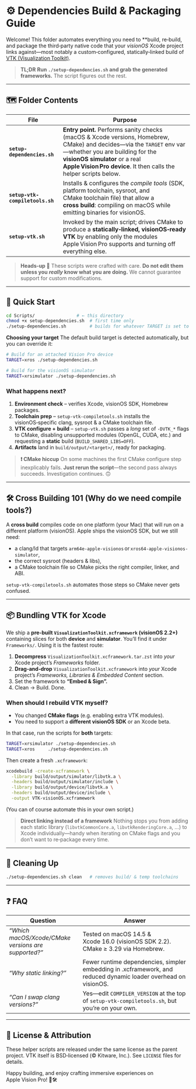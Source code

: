 # ⚙️ Dependencies Build & Packaging Guide

Welcome! This folder automates everything you need to \*\*build, re‑build, and package the third‑party native code that your *visionOS* Xcode project links against—most notably a custom‑configured, statically‑linked build of [VTK (Visualization Toolkit)](https://vtk.org/).

> **TL;DR**
> **Run `./setup-dependencies.sh` and grab the generated frameworks.**
> The script figures out the rest.

---

## 🗺️ Folder Contents

| File                            | Purpose                                                                                                                                                                                                                                                       |
| ------------------------------- | ------------------------------------------------------------------------------------------------------------------------------------------------------------------------------------------------------------------------------------------------------------- |
| **`setup-dependencies.sh`**     | **Entry point.** Performs sanity checks (macOS & Xcode versions, Homebrew, CMake) and decides—via the `TARGET` env var—whether you are building for the **visionOS simulator** or a real **Apple Vision Pro device**. It then calls the helper scripts below. |
| **`setup-vtk-compiletools.sh`** | Installs & configures the *compile tools* (SDK, platform toolchain, sysroot, and CMake toolchain file) that allow a **cross build**: compiling on macOS while emitting binaries for visionOS.                                                                 |
| **`setup-vtk.sh`**              | Invoked by the main script; drives CMake to produce a **statically‑linked, visionOS‑ready VTK** by enabling only the modules Apple Vision Pro supports and turning off everything else.                                                                       |

> **Heads‑up 📑**
> These scripts were crafted with care. **Do not edit them unless you *really* know what you are doing.** We cannot guarantee support for custom modifications.

---

## 🚀 Quick Start

```bash
cd Scripts/                # ← this directory
chmod +x setup-dependencies.sh  # first time only
./setup-dependencies.sh         # builds for whatever TARGET is set to
```

**Choosing your target**
The default build target is detected automatically, but you can override it:

```bash
# Build for an attached Vision Pro device
TARGET=xros ./setup-dependencies.sh

# Build for the visionOS simulator
TARGET=xrsimulator ./setup-dependencies.sh
```

### What happens next?

1. **Environment check** – verifies Xcode, visionOS SDK, Homebrew packages.
2. **Toolchain prep** – `setup-vtk-compiletools.sh` installs the visionOS‑specific clang, sysroot & a CMake toolchain file.
3. **VTK configure + build** – `setup-vtk.sh` passes a *long* set of `-DVTK_*` flags to CMake, disabling unsupported modules (OpenGL, CUDA, etc.) and requesting a **static** build (`BUILD_SHARED_LIBS=OFF`).
4. **Artifacts** land in `build/output/<target>/`, ready for packaging.

> **❗ CMake hiccup**
> On some machines the first CMake configure step inexplicably fails. **Just rerun the script**—the second pass always succeeds. Investigation continues. 🙃

---

## 🛠️ Cross Building 101 (Why do we need compile tools?)

A **cross build** compiles code on one platform (your Mac) that will run on a different platform (visionOS). Apple ships the visionOS SDK, but we still need:

* a clang/ld that targets `arm64e-apple-visionos` or `xros64-apple-visionos-simulator`,
* the correct sysroot (headers & libs),
* a CMake toolchain file so CMake picks the right compiler, linker, and ABI.

`setup-vtk-compiletools.sh` automates those steps so CMake never gets confused.

---

## 📦 Bundling VTK for Xcode

We ship a **pre‑built `VisualizationToolkit.xcframework` (visionOS 2.2+)** containing slices for both **device** and **simulator**. You’ll find it under `Frameworks/`. Using it is the fastest route:

1. **Decompress** `VisualizationToolkit.xcframework.tar.zst` into *your* Xcode project’s *Frameworks* folder.
2. **Drag‑and‑drop** `VisualizationToolkit.xcframework` into *your* Xcode project’s *Frameworks, Libraries & Embedded Content* section.
3. Set the framework to **“Embed & Sign”.**
4. Clean → Build. Done.

### When should I rebuild VTK myself?

* You changed **CMake flags** (e.g. enabling extra VTK modules).
* You need to support a **different visionOS SDK** or an Xcode beta.

In that case, run the scripts for **both** targets:

```bash
TARGET=xrsimulator ./setup-dependencies.sh
TARGET=xros     ./setup-dependencies.sh
```

Then create a fresh `.xcframework`:

```bash
xcodebuild -create-xcframework \
  -library build/output/simulator/libvtk.a \
  -headers build/output/simulator/include \
  -library build/output/device/libvtk.a \
  -headers build/output/device/include \
  -output VTK-visionOS.xcframework
```

(You can of course automate this in your own script.)

> **Direct linking instead of a framework**
> Nothing stops you from adding each static library (`libvtkCommonCore.a`, `libvtkRenderingCore.a`, …) to Xcode individually—handy when iterating on CMake flags and you don’t want to re‑package every time.

---

## 🧹 Cleaning Up

```bash
./setup-dependencies.sh clean   # removes build/ & temp toolchains
```

---

## ❓ FAQ

| Question                                            | Answer                                                                                                          |
| --------------------------------------------------- | --------------------------------------------------------------------------------------------------------------- |
| *“Which macOS/Xcode/CMake versions are supported?”* | Tested on macOS 14.5 & Xcode 16.0 (visionOS SDK 2.2). CMake ≥ 3.29 via Homebrew.                                |
| *“Why static linking?”*                             | Fewer runtime dependencies, simpler embedding in .xcframework, and reduced dynamic loader overhead on visionOS. |
| *“Can I swap clang versions?”*                      | Yes—edit `COMPILER_VERSION` at the top of `setup-vtk-compiletools.sh`, but you’re on your own.                  |

---

## 📜 License & Attribution

These helper scripts are released under the same license as the parent project. VTK itself is BSD‑licensed (© Kitware, Inc.). See `LICENSE` files for details.

Happy building, and enjoy crafting immersive experiences on Apple Vision Pro! 🍎🛠️
